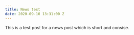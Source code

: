 ```yaml
---
title: News test
date: 2020-09-10 13:31:00 Z
---
```


This is a test post for a news post which is short and consise. 